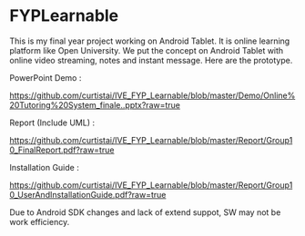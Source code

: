FYPLearnable
============

This is my final year project working on Android Tablet. It is online learning platform like Open University. We put the concept on Android Tablet with online video streaming, notes and instant message. Here are the prototype.


PowerPoint Demo : 

https://github.com/curtistai/IVE_FYP_Learnable/blob/master/Demo/Online%20Tutoring%20System_finale..pptx?raw=true

Report (Include UML) : 

https://github.com/curtistai/IVE_FYP_Learnable/blob/master/Report/Group10_FinalReport.pdf?raw=true

Installation Guide :

https://github.com/curtistai/IVE_FYP_Learnable/blob/master/Report/Group10_UserAndInstallationGuide.pdf?raw=true


Due to Android SDK changes and lack of extend suppot, SW may not be work efficiency. 
